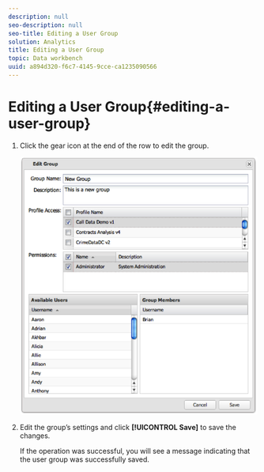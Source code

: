```yaml
---
description: null
seo-description: null
seo-title: Editing a User Group
solution: Analytics
title: Editing a User Group
topic: Data workbench
uuid: a894d320-f6c7-4145-9cce-ca1235090566
---
```


# Editing a User Group{#editing-a-user-group}

1. Click the gear icon at the end of the row to edit the group.

   ![](assets/edit_user_group.png)

1. Edit the group’s settings and click **[!UICONTROL Save]** to save the changes.

   If the operation was successful, you will see a message indicating that the user group was successfully saved. 